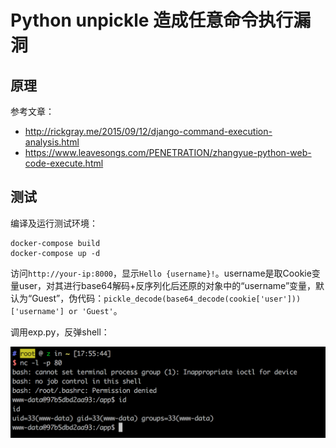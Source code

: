 # Python unpickle 造成任意命令执行漏洞

## 原理

参考文章：

 - http://rickgray.me/2015/09/12/django-command-execution-analysis.html
 - https://www.leavesongs.com/PENETRATION/zhangyue-python-web-code-execute.html

## 测试

编译及运行测试环境：

```
docker-compose build
docker-compose up -d
```

访问`http://your-ip:8000`，显示`Hello {username}!`。username是取Cookie变量user，对其进行base64解码+反序列化后还原的对象中的“username”变量，默认为“Guest”，伪代码：`pickle_decode(base64_decode(cookie['user']))['username'] or 'Guest'`。

调用exp.py，反弹shell：

![](1.png)

